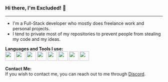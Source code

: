 ### Hi there, I'm Excluded! 👋
---------------------------

- I'm a Full-Stack developer who mostly does freelance work and personal projects.
- I tend to private most of my repositories to prevent people from stealing my code and my ideas.

**Languages and Tools I use:** 
<br>
<img src="https://raw.githubusercontent.com/yurijserrano/Github-Profile-Readme-Logos/master/programming%20languages/javascript.svg" width="30" height="30"> <!-- JavaScript -->
<img src="https://raw.githubusercontent.com/yurijserrano/Github-Profile-Readme-Logos/master/programming%20languages/go.svg" width="30" height="30"> <!-- Go -->
<img src="https://github.com/yurijserrano/Github-Profile-Readme-Logos/blob/master/programming%20languages/c%2B%2B.svg" width="30" height="30"> <!-- C++ -->
<img src="https://raw.githubusercontent.com/yurijserrano/Github-Profile-Readme-Logos/master/programming%20languages/c%23.svg" width="30" height="30"> <!-- C# -->
<img src="https://raw.githubusercontent.com/yurijserrano/Github-Profile-Readme-Logos/master/ides/intellij.svg" width="30" height="30"> <!-- IntelliJ IDEA -->
<img src="https://raw.githubusercontent.com/yurijserrano/Github-Profile-Readme-Logos/master/ides/goland.png" width="30" height="30"> <!-- GoLand -->
<img src="https://raw.githubusercontent.com/yurijserrano/Github-Profile-Readme-Logos/master/ides/vs-studio.svg" width="30" height="30"> <!-- Visual Studio -->
<img src="https://github.com/yurijserrano/Github-Profile-Readme-Logos/blob/master/text%20editors/vscode.svg" width="30" height="30"> <!-- Visual Studio Code -->

**Contact Me:**
<br>
If you wish to contact me, you can reach out to me through [Discord](https://discordapp.com/users/583425839694086154).

